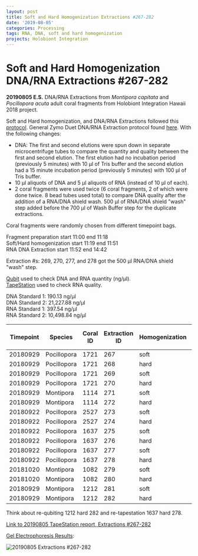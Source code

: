 ```yaml
---
layout: post
title: Soft and Hard Homogenization Extractions #267-282
date: '2019-08-05'
categories: Processing
tags: RNA, DNA, soft and hard homogenization
projects: Holobiont Integration
---
```


# Soft and Hard Homogenization DNA/RNA Extractions #267-282

**20190805 E.S.**
DNA/RNA Extractions from *Montipora capitata* and *Pocillopora acuta* adult coral fragments from Holobiont Integration Hawaii 2018 project.  

Soft and Hard homogenization, and DNA/RNA Extractions followed this [protocol](https://github.com/emmastrand/EmmaStrand_Notebook/blob/master/_posts/2019-06-05-Soft-and-Hard-Homogenization-Protocol.md). General Zymo Duet DNA/RNA Extraction protocol found [here](https://github.com/emmastrand/EmmaStrand_Notebook/blob/master/_posts/2019-05-31-Zymo-Duet-RNA-DNA-Extraction-Protocol.md). With the following changes:  
- DNA: The first and second elutions were spun down in separate microcentrifuge tubes to compare the quantity and quality between the first and second elution. The first elution had no incubation period (previously 5 minutes) with 10 μl of Tris buffer and the second elution had a 15 minute incubation period (previously 5 minutes) with 100 μl of Tris buffer.  
- 10 μl aliquots of DNA and 5 μl aliquots of RNA (instead of 10 μl of each).  
- 2 coral fragments were used twice (6 coral fragments, 2 of which were done twice. 8 bead tubes used total) to compare DNA quality after the addition of a RNA/DNA shield wash. 500 μl of RNA/DNA shield "wash" step added before the 700 μl of Wash Buffer step for the duplicate extractions.   

Coral fragments were randomly chosen from different timepoint bags.

Fragment preparation start 11:00 end 11:18   
Soft/Hard homogenization start 11:19 end 11:51  
RNA DNA Extraction start 11:52 end 14:42

Extraction #s: 269, 270, 277, and 278 got the 500 μl RNA/DNA shield "wash" step.

[Qubit](https://github.com/emmastrand/EmmaStrand_Notebook/blob/master/_posts/2019-05-31-Qubit-Protocol.md) used to check DNA and RNA quantity (ng/μl).  
[TapeStation](https://github.com/emmastrand/EmmaStrand_Notebook/blob/master/_posts/2019-05-31-TapeStation-Protocol.md) used to check RNA quality.

DNA Standard 1: 190.13 ng/μl  
DNA Standard 2: 21,227.88  ng/μl  
RNA Standard 1: 397.54  ng/μl  
RNA Standard 2: 10,498.84  ng/μl

| Timepoint | Species     | Coral ID | Extraction ID | Homogenization | DNA Reading 1 | DNA Reading 2 | Average DNA ng/μl | RNA Reading 1 | RNA Reading 2 | Average RNA ng/μl | RIN |
|-----------|-------------|----------|---------------|----------------|---------------|---------------|-------------------|---------------|---------------|-------------------|-----|
| 20180929  | Pocillopora | 1721     | 267           | soft           | 34            | 33.8          | 33.9              | 80.4          | 79.4          | 79.9              | 7.6 |
| 20180929  | Pocillopora | 1721     | 268           | hard           | 19.4          | 19.3          | 19.35             | 54.8          | 54.8          | 54.8              | 7.6 |
| 20180929  | Pocillopora | 1721     | 269           | soft           | 41.4          | 41.4          | 41.4              | 123           | 123           | 123               | 8   |
| 20180929  | Pocillopora | 1721     | 270           | hard           | 24.6          | 24.6          | 24.6              | 86.2          | 85.8          | 86                | 8   |
| 20180929  | Montipora   | 1114     | 271           | soft           | 24.8          | 24.8          | 24.8              | 36            | 36            | 36                | 8.7 |
| 20180929  | Montipora   | 1114     | 272           | hard           | 10.1          | 10            | 10.05             | 23.6          | 23.6          | 23.6              | 6.4 |
| 20180922  | Pocillopora | 2527     | 273           | soft           | 68.2          | 67.8          | 68                | 125           | 125           | 125               | 7.7 |
| 20180922  | Pocillopora | 2527     | 274           | hard           | 61.2          | 61.2          | 61.2              | 87.2          | 87.2          | 87.2              | 8.2 |
| 20180922  | Pocillopora | 1637     | 275           | soft           | 86.6          | 86.6          | 86.6              | 106           | 106           | 106               | 7.9 |
| 20180922  | Pocillopora | 1637     | 276           | hard           | 49.6          | 49.6          | 49.6              | 69.4          | 69.4          | 69.4              | 7.7 |
| 20180922  | Pocillopora | 1637     | 277           | soft           | 38            | 37.8          | 37.9              | 82            | 82            | 82                | 8   |
| 20180922  | Pocillopora | 1637     | 278           | hard           | 19.7          | 19.6          | 19.65             | 63.8          | 64            | 63.9              | **  |
| 20181020  | Montipora   | 1082     | 279           | soft           | 12.9          | 12.8          | 12.85             | 14            | 14            | 14                | **  |
| 20181020  | Montipora   | 1082     | 280           | hard           | 9.18          | 9.1           | 9.14              | 12.2          | 12.2          | 12.2              | 8.2 |
| 20180929  | Montipora   | 1212     | 281           | soft           | 9.96          | 9.94          | 9.95              | 10.6          | 10.6          | 10.6              | 6.2 |
| 20180929  | Montipora   | 1212     | 282           | hard           | 7.58          | 7.52          | 7.55              | **            | **            | **                | 7.6 |

Think about re-qubiting 1212 hard 282 and re-tapestation 1637 hard 278.

[Link to 20190805 TapeStation report, Extractions #267-282](https://github.com/emmastrand/EmmaStrand_Notebook/blob/master/TapeStation/2019-08-05%20-%2015.04.13.pdf)

[Gel Electrophoresis Results](https://github.com/emmastrand/EmmaStrand_Notebook/blob/master/_posts/2019-07-16-Gel-Electrophoresis-Protocol.md):

![20190805 Extractions #267-282](https://github.com/emmastrand/EmmaStrand_Notebook/blob/master/images/20190805.JPG?raw=true)
